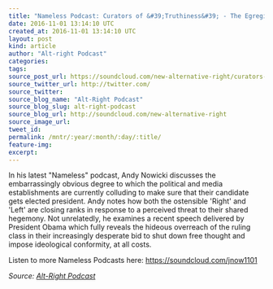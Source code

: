 ```yaml
---
title: "Nameless Podcast: Curators of &#39;Truthiness&#39; - The Egregious Elite"
date: 2016-11-01 13:14:10 UTC
created_at: 2016-11-01 13:14:10 UTC
layout: post
kind: article
author: "Alt-right Podcast"
categories: 
tags: 
source_post_url: https://soundcloud.com/new-alternative-right/curators-of-truthiness-the-egregious-elite
source_twitter_url: http://twitter.com/
source_twitter: 
source_blog_name: "Alt-Right Podcast"
source_blog_slug: alt-right-podcast
source_blog_url: http://soundcloud.com/new-alternative-right
source_image_url: 
tweet_id:
permalink: /mntr/:year/:month/:day/:title/
feature-img: 
excerpt:
---
```

In his latest "Nameless" podcast, Andy Nowicki discusses the embarrassingly obvious degree to which the political and media establishments are currently colluding to make sure that their candidate gets elected president. Andy notes how both the ostensible 'Right' and 'Left' are closing ranks in response to a perceived threat to their shared hegemony. Not unrelatedly, he examines a recent speech delivered by President Obama which fully reveals the hideous overreach of the ruling class in their increasingly desperate bid to shut down free thought and impose ideological conformity, at all costs.

Listen to more Nameless Podcasts here: https://soundcloud.com/jnow1101<div class="">
    <i>Source: <a href="http://soundcloud.com/new-alternative-right">Alt-Right Podcast</a></i>
</div>
